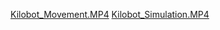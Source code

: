[Kilobot_Movement.MP4](https://raw.githubusercontent.com/Nithya162/Kilobot/blob/main/Kilobot_Movement.MP4)
[Kilobot_Simulation.MP4](https://raw.githubusercontent.com/Nithya162/Kilobot/blob/main/Kilobot_Simulation.mp4)
